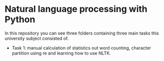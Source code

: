 # Natural language processing with Python
In this repository you can see three folders containing three main tasks this university subject consisted of. 
- Task 1: manual calculation of statistics out word counting, character partition using re and learning how to use NLTK.
